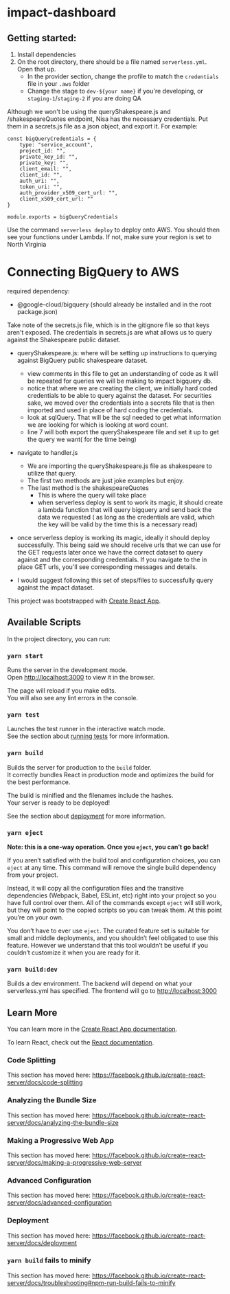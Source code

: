 # impact-dashboard
Getting started:
---

1. Install dependencies  
2. On the root directory, there should be a file named ```serverless.yml```. Open that up. 
    * In the provider section, change the profile to match the ```credentials``` file in your ```.aws``` folder
    * Change the stage to ```dev-${your name}``` if you're developing, or ```staging-1```/```staging-2``` if you are doing QA
    
Although we won't be using the queryShakespeare.js and /shakespeareQuotes endpoint, Nisa has the necessary credentials. Put them in a secrets.js file as a json object, and export it. For example:  
```
const bigQueryCredentials = {
    type: "service_account",  
    project_id: "",  
    private_key_id: "",  
    private_key: "",  
    client_email: "",  
    client_id: "",  
    auth_uri: "",  
    token_uri: "",  
    auth_provider_x509_cert_url: "",  
    client_x509_cert_url: ""  
}  

module.exports = bigQueryCredentials  
```

Use the command ```serverless deploy``` to deploy onto AWS. You should then see your functions under Lambda. If not, make sure your region is set to North Virginia


# Connecting BigQuery to AWS
required dependency:

- @google-cloud/bigquery (should already be installed and in the root package.json)

Take note of the secrets.js file, which is in the gitignore file so that keys aren't exposed. The credentials in secrets.js are what allows us to query against the Shakespeare public dataset.

- queryShakespeare.js: where will be setting up instructions to  querying against BigQuery public shakespeare dataset.
    - view comments in this file to get an understanding of code as it will be repeated for queries we will be making to impact bigquery db.
    - notice that where we are creating the client, we initially hard coded credentials to be able to  query against the dataset. For securities sake, we moved over the credentials into a secrets file that is then imported and used in place of hard coding the credentials.
    - look at sqlQuery. That will be the sql needed to get what information we are looking for which is looking at word count.
    - line 7 will both export the queryShakespeare file and set it up to get the query  we want( for the time being)

- navigate to handler.js
    - We are importing the queryShakespeare.js file as shakespeare to utilize that query.
    - The first two methods are just joke examples but enjoy.
    - The last method is the shakespeareQuotes
        - This is where the query will take place
        - when serverless deploy is sent to work its magic,  it should create a lambda function that will query bigquery  and send back the data we requested ( as long as the credentials are valid, which the key will be valid by the time this is a necessary read)

- once serverless deploy is working its magic, ideally it should deploy successfully. This being said we should receive urls that we can use for the GET requests later once we have the correct dataset to query against and the corresponding credentials. If you navigate to the in place GET urls, you'll see corresponding messages and details.
- I would suggest following this set of steps/files  to successfully query against the impact dataset.





This project was bootstrapped with [Create React App](https://github.com/facebook/create-react-server).

## Available Scripts

In the project directory, you can run:

### `yarn start`

Runs the server in the development mode.<br />
Open [http://localhost:3000](http://localhost:3000) to view it in the browser.

The page will reload if you make edits.<br />
You will also see any lint errors in the console.

### `yarn test`

Launches the test runner in the interactive watch mode.<br />
See the section about [running tests](https://facebook.github.io/create-react-server/docs/running-tests) for more information.

### `yarn build`

Builds the server for production to the `build` folder.<br />
It correctly bundles React in production mode and optimizes the build for the best performance.

The build is minified and the filenames include the hashes.<br />
Your server is ready to be deployed!

See the section about [deployment](https://facebook.github.io/create-react-server/docs/deployment) for more information.

### `yarn eject`

**Note: this is a one-way operation. Once you `eject`, you can’t go back!**

If you aren’t satisfied with the build tool and configuration choices, you can `eject` at any time. This command will remove the single build dependency from your project.

Instead, it will copy all the configuration files and the transitive dependencies (Webpack, Babel, ESLint, etc) right into your project so you have full control over them. All of the commands except `eject` will still work, but they will point to the copied scripts so you can tweak them. At this point you’re on your own.

You don’t have to ever use `eject`. The curated feature set is suitable for small and middle deployments, and you shouldn’t feel obligated to use this feature. However we understand that this tool wouldn’t be useful if you couldn’t customize it when you are ready for it.


### `yarn build:dev`

Builds a dev environment. The backend will depend on what your serverless.yml has specified. The frontend will go to [http://localhost:3000](http://localhost:3000)

## Learn More

You can learn more in the [Create React App documentation](https://facebook.github.io/create-react-server/docs/getting-started).

To learn React, check out the [React documentation](https://reactjs.org/).

### Code Splitting

This section has moved here: https://facebook.github.io/create-react-server/docs/code-splitting

### Analyzing the Bundle Size

This section has moved here: https://facebook.github.io/create-react-server/docs/analyzing-the-bundle-size

### Making a Progressive Web App

This section has moved here: https://facebook.github.io/create-react-server/docs/making-a-progressive-web-server

### Advanced Configuration

This section has moved here: https://facebook.github.io/create-react-server/docs/advanced-configuration

### Deployment

This section has moved here: https://facebook.github.io/create-react-server/docs/deployment

### `yarn build` fails to minify

This section has moved here: https://facebook.github.io/create-react-server/docs/troubleshooting#npm-run-build-fails-to-minify
